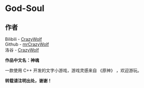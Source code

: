 # God-Soul

## 作者
Bilibili - [CrazyWolf](https://space.bilibili.com/1757828105?spm_id_from=333.1007.0.0)\
Github - [mrCrazyWolf](https://github.com/mrCrazyWolf)\
洛谷 - [CrazyWolf](https://luogu.com.cn/user/509154)

**作品中文名：神魂**

一款使用 C++ 开发的文字小游戏，游戏灵感来自 《原神》 ，欢迎游玩。

**转载请注明出处，谢谢！**
